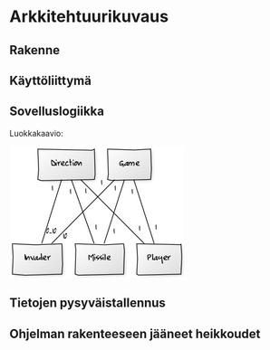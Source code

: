 # Arkkitehtuurikuvaus

## Rakenne
## Käyttöliittymä
## Sovelluslogiikka
Luokkakaavio:

![Luokkakaavio](https://github.com/kastematonen/ot-harjoitustyo/blob/master/dokumentointi/kuvat/luokkakaavio.jpg)

## Tietojen pysyväistallennus
## Ohjelman rakenteeseen jääneet heikkoudet


